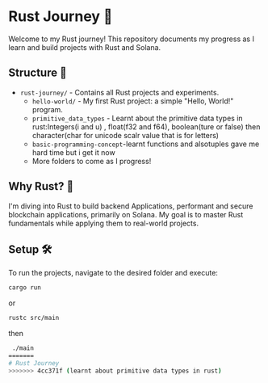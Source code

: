 # Rust Journey 🚀

Welcome to my Rust journey! This repository documents my progress as I learn and build projects with Rust and Solana. 

## Structure 📂
- `rust-journey/` - Contains all Rust projects and experiments.
  - `hello-world/` - My first Rust project: a simple "Hello, World!" program.
  - `primitive_data_types` - Learnt about the primitive data types in rust:Integers(i and u) , float(f32 and f64), boolean(ture or false) then character(char for unicode scalr value that is for letters)
  - `basic-programming-concept`-learnt functions and alsotuples gave me hard time but i get it now
  - More folders to come as I progress!

## Why Rust? 🤔
I'm diving into Rust to build backend Applications, performant and secure blockchain applications, primarily on Solana. My goal is to master Rust fundamentals while applying them to real-world projects.

## Setup 🛠️
To run the projects, navigate to the desired folder and execute:
```bash
cargo run
```
or
```bash 
rustc src/main
```
then
```bash
 ./main
=======
# Rust Journey
>>>>>>> 4cc371f (learnt about primitive data types in rust)
